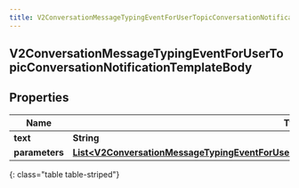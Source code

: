 ```yaml
---
title: V2ConversationMessageTypingEventForUserTopicConversationNotificationTemplateBody
---
```


## V2ConversationMessageTypingEventForUserTopicConversationNotificationTemplateBody

## Properties

| Name           | Type                                                                                                                                                                                                                   | Description | Notes      |
| -------------- | ---------------------------------------------------------------------------------------------------------------------------------------------------------------------------------------------------------------------- | ----------- | ---------- |
| **text**       | <!----><!---->**String**<!---->                                                                                                                                                                                        |             | [optional] |
| **parameters** | <!----><!---->[**List&lt;V2ConversationMessageTypingEventForUserTopicConversationNotificationTemplateParameter&gt;**](V2ConversationMessageTypingEventForUserTopicConversationNotificationTemplateParameter.md)<!----> |             | [optional] |

{: class="table table-striped"}

